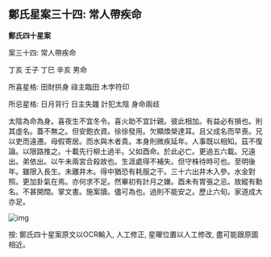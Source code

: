 ## 鄭氏星案三十四: 常人帶疾命

**鄭氏四十星案**

案三十四: 常人帶疾命

丁亥 壬子 丁巳 辛亥 男命

所喜星格: 田財拱身 祿主臨田 木孛符印

所忌星格: 日月背行 日主失躔 計犯太陰 身命兩歧

太陰為命為身。喜夜生不宜冬令。喜火助不宜計親。彼此相加。有益必有損也。則其虛名。蓋不無之。但安飽衣資。徐徐發用。欠顯煥榮達耳。且父成名而早喪。兄以吏而遠遷。母假寄居。而水與木者貴。本身則微疾延年。人事既以相知。茲不復論。以限路推之。十載先行柳土過半。父如酉命。於此必亡。更過五六載。兄遠出。弟依出。以午未兩宮合殺故也。生涯處得不補失。但守株待時可也。至明後年。雖限入長生。未離井木。得中猶恐有耗服之干。三十六出井木入參。水金對照。更加卦氣在焉。亦何求不足。然畢初有計月之嫌。酉未有胃張之忌。故縱有勳名。不甚開闊。掌文書。施案牘。儘可為也。過則不能安之。歷止六旬。家道成大亦足。

![img](https://lh4.googleusercontent.com/xox5ZaY6OzwJGMxmNdgr9IqGLTzzYxy_xyDRxlfsUZxElTnvidYYKUx-Ki7WsHgo8kPOGiNMsDwC0PZbbx8z27ZDPQQS6ZLvERPNpDZuKJ4=w1280)

按: 鄭氏四十星案原文以OCR輸入, 人工修正, 星曜位置以人工修改, 盡可能跟原圖相近。